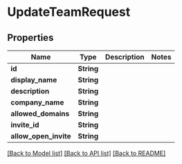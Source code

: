 # UpdateTeamRequest

## Properties

Name | Type | Description | Notes
------------ | ------------- | ------------- | -------------
**id** | **String** |  | 
**display_name** | **String** |  | 
**description** | **String** |  | 
**company_name** | **String** |  | 
**allowed_domains** | **String** |  | 
**invite_id** | **String** |  | 
**allow_open_invite** | **String** |  | 

[[Back to Model list]](../README.md#documentation-for-models) [[Back to API list]](../README.md#documentation-for-api-endpoints) [[Back to README]](../README.md)


